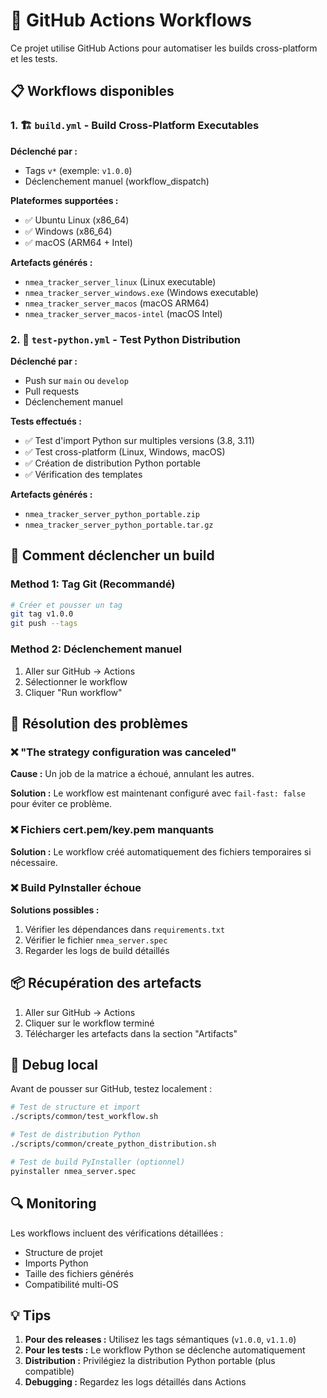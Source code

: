 # 🤖 GitHub Actions Workflows

Ce projet utilise GitHub Actions pour automatiser les builds cross-platform et les tests.

## 📋 Workflows disponibles

### 1. 🏗️ `build.yml` - Build Cross-Platform Executables

**Déclenché par :**

- Tags `v*` (exemple: `v1.0.0`)
- Déclenchement manuel (workflow_dispatch)

**Plateformes supportées :**

- ✅ Ubuntu Linux (x86_64)
- ✅ Windows (x86_64)
- ✅ macOS (ARM64 + Intel)

**Artefacts générés :**

- `nmea_tracker_server_linux` (Linux executable)
- `nmea_tracker_server_windows.exe` (Windows executable)
- `nmea_tracker_server_macos` (macOS ARM64)
- `nmea_tracker_server_macos-intel` (macOS Intel)

### 2. 🐍 `test-python.yml` - Test Python Distribution

**Déclenché par :**

- Push sur `main` ou `develop`
- Pull requests
- Déclenchement manuel

**Tests effectués :**

- ✅ Test d'import Python sur multiples versions (3.8, 3.11)
- ✅ Test cross-platform (Linux, Windows, macOS)
- ✅ Création de distribution Python portable
- ✅ Vérification des templates

**Artefacts générés :**

- `nmea_tracker_server_python_portable.zip`
- `nmea_tracker_server_python_portable.tar.gz`

## 🚀 Comment déclencher un build

### Method 1: Tag Git (Recommandé)

```bash
# Créer et pousser un tag
git tag v1.0.0
git push --tags
```

### Method 2: Déclenchement manuel

1. Aller sur GitHub → Actions
2. Sélectionner le workflow
3. Cliquer "Run workflow"

## 🔧 Résolution des problèmes

### ❌ "The strategy configuration was canceled"

**Cause :** Un job de la matrice a échoué, annulant les autres.

**Solution :** Le workflow est maintenant configuré avec `fail-fast: false` pour éviter ce problème.

### ❌ Fichiers cert.pem/key.pem manquants

**Solution :** Le workflow créé automatiquement des fichiers temporaires si nécessaire.

### ❌ Build PyInstaller échoue

**Solutions possibles :**

1. Vérifier les dépendances dans `requirements.txt`
2. Vérifier le fichier `nmea_server.spec`
3. Regarder les logs de build détaillés

## 📦 Récupération des artefacts

1. Aller sur GitHub → Actions
2. Cliquer sur le workflow terminé
3. Télécharger les artefacts dans la section "Artifacts"

## 🐛 Debug local

Avant de pousser sur GitHub, testez localement :

```bash
# Test de structure et import
./scripts/common/test_workflow.sh

# Test de distribution Python
./scripts/common/create_python_distribution.sh

# Test de build PyInstaller (optionnel)
pyinstaller nmea_server.spec
```

## 🔍 Monitoring

Les workflows incluent des vérifications détaillées :

- Structure de projet
- Imports Python
- Taille des fichiers générés
- Compatibilité multi-OS

## 💡 Tips

1. **Pour des releases :** Utilisez les tags sémantiques (`v1.0.0`, `v1.1.0`)
2. **Pour les tests :** Le workflow Python se déclenche automatiquement
3. **Distribution :** Privilégiez la distribution Python portable (plus compatible)
4. **Debugging :** Regardez les logs détaillés dans Actions
